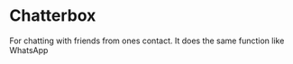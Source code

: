 # Chatterbox
For chatting with friends from ones contact.  It does the same function like WhatsApp 
